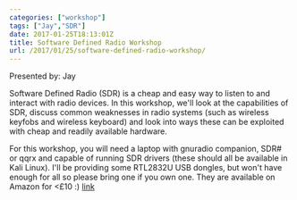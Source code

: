 ```yaml
---
categories: ["workshop"]
tags: ["Jay","SDR"]
date: 2017-01-25T18:13:01Z
title: Software Defined Radio Workshop
url: /2017/01/25/software-defined-radio-workshop/
---
```


Presented by: Jay

Software Defined Radio (SDR) is a cheap and easy way to listen to and interact with radio devices. In this workshop, we'll look at the capabilities of SDR, discuss common weaknesses in radio systems (such as wireless keyfobs and wireless keyboard) and look into ways these can be exploited with cheap and readily available hardware.

For this workshop, you will need a laptop with gnuradio companion, SDR# or qqrx and capable of running SDR drivers (these should all be available in Kali Linux). I'll be providing some RTL2832U USB dongles, but won't have enough for all so please bring one if you own one. They are available on Amazon for <£10 :) [link](https://www.amazon.co.uk/Digital-DVB-T-RTL2832U-FC0013B-Receiver/dp/B00NOP0P6W/ref=sr_1_1?ie=UTF8&qid=1480171062&sr=8-1&keywords=rtl2832u)

